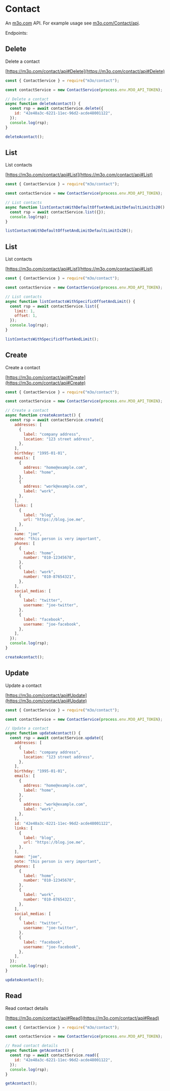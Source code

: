 # Contact

An [m3o.com](https://m3o.com) API. For example usage see [m3o.com/Contact/api](https://m3o.com/Contact/api).

Endpoints:

## Delete

Delete a contact

[https://m3o.com/contact/api#Delete](https://m3o.com/contact/api#Delete)

```js
const { ContactService } = require("m3o/contact");

const contactService = new ContactService(process.env.M3O_API_TOKEN);

// Delete a contact
async function deleteAcontact() {
  const rsp = await contactService.delete({
    id: "42e48a3c-6221-11ec-96d2-acde48001122",
  });
  console.log(rsp);
}

deleteAcontact();
```

## List

List contacts

[https://m3o.com/contact/api#List](https://m3o.com/contact/api#List)

```js
const { ContactService } = require("m3o/contact");

const contactService = new ContactService(process.env.M3O_API_TOKEN);

// List contacts
async function listContactsWithDefaultOffsetAndLimitDefaultLimitIs20() {
  const rsp = await contactService.list({});
  console.log(rsp);
}

listContactsWithDefaultOffsetAndLimitDefaultLimitIs20();
```

## List

List contacts

[https://m3o.com/contact/api#List](https://m3o.com/contact/api#List)

```js
const { ContactService } = require("m3o/contact");

const contactService = new ContactService(process.env.M3O_API_TOKEN);

// List contacts
async function listContactsWithSpecificOffsetAndLimit() {
  const rsp = await contactService.list({
    limit: 1,
    offset: 1,
  });
  console.log(rsp);
}

listContactsWithSpecificOffsetAndLimit();
```

## Create

Create a contact

[https://m3o.com/contact/api#Create](https://m3o.com/contact/api#Create)

```js
const { ContactService } = require("m3o/contact");

const contactService = new ContactService(process.env.M3O_API_TOKEN);

// Create a contact
async function createAcontact() {
  const rsp = await contactService.create({
    addresses: [
      {
        label: "company address",
        location: "123 street address",
      },
    ],
    birthday: "1995-01-01",
    emails: [
      {
        address: "home@example.com",
        label: "home",
      },
      {
        address: "work@example.com",
        label: "work",
      },
    ],
    links: [
      {
        label: "blog",
        url: "https://blog.joe.me",
      },
    ],
    name: "joe",
    note: "this person is very important",
    phones: [
      {
        label: "home",
        number: "010-12345678",
      },
      {
        label: "work",
        number: "010-87654321",
      },
    ],
    social_medias: [
      {
        label: "twitter",
        username: "joe-twitter",
      },
      {
        label: "facebook",
        username: "joe-facebook",
      },
    ],
  });
  console.log(rsp);
}

createAcontact();
```

## Update

Update a contact

[https://m3o.com/contact/api#Update](https://m3o.com/contact/api#Update)

```js
const { ContactService } = require("m3o/contact");

const contactService = new ContactService(process.env.M3O_API_TOKEN);

// Update a contact
async function updateAcontact() {
  const rsp = await contactService.update({
    addresses: [
      {
        label: "company address",
        location: "123 street address",
      },
    ],
    birthday: "1995-01-01",
    emails: [
      {
        address: "home@example.com",
        label: "home",
      },
      {
        address: "work@example.com",
        label: "work",
      },
    ],
    id: "42e48a3c-6221-11ec-96d2-acde48001122",
    links: [
      {
        label: "blog",
        url: "https://blog.joe.me",
      },
    ],
    name: "joe",
    note: "this person is very important",
    phones: [
      {
        label: "home",
        number: "010-12345678",
      },
      {
        label: "work",
        number: "010-87654321",
      },
    ],
    social_medias: [
      {
        label: "twitter",
        username: "joe-twitter",
      },
      {
        label: "facebook",
        username: "joe-facebook",
      },
    ],
  });
  console.log(rsp);
}

updateAcontact();
```

## Read

Read contact details

[https://m3o.com/contact/api#Read](https://m3o.com/contact/api#Read)

```js
const { ContactService } = require("m3o/contact");

const contactService = new ContactService(process.env.M3O_API_TOKEN);

// Read contact details
async function getAcontact() {
  const rsp = await contactService.read({
    id: "42e48a3c-6221-11ec-96d2-acde48001122",
  });
  console.log(rsp);
}

getAcontact();
```
